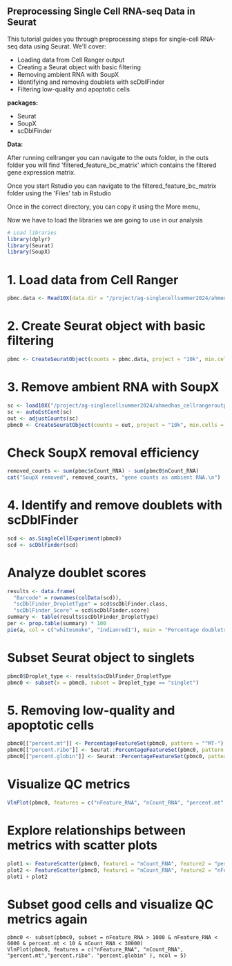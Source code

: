 ## Preprocessing Single Cell RNA-seq Data in Seurat

This tutorial guides you through preprocessing steps for single-cell RNA-seq data using Seurat. We'll cover:

* Loading data from Cell Ranger output
* Creating a Seurat object with basic filtering
* Removing ambient RNA with SoupX
* Identifying and removing doublets with scDblFinder
* Filtering low-quality and apoptotic cells

**packages:**

* Seurat
* SoupX
* scDblFinder

**Data:**

After running cellranger you can navigate to the outs folder, in the outs folder you will find 'filtered_feature_bc_matrix' which contains the filtered gene expression matrix.

Once you start Rstudio you can navigate to the filtered_feature_bc_matrix folder using the 'Files' tab in Rstudio 

Once in the correct directory, you can copy it using the More menu,

Now we have to load the libraries we are going to use in our analysis
```R
# Load libraries
library(dplyr)
library(Seurat)
library(SoupX)
```
# 1. Load data from Cell Ranger
```R
pbmc.data <- Read10X(data.dir = "/project/ag-singlecellsummer2024/ahmedhas_cellrangeroutputs/outs/filtered_feature_bc_matrix/")
```
# 2. Create Seurat object with basic filtering
```R
pbmc <- CreateSeuratObject(counts = pbmc.data, project = "10k", min.cells = 3, min.features = 200)
```
# 3. Remove ambient RNA with SoupX
```R
sc <- load10X("/project/ag-singlecellsummer2024/ahmedhas_cellrangeroutputs/outs/")
sc <- autoEstCont(sc)
out <- adjustCounts(sc)
pbmc0 <- CreateSeuratObject(counts = out, project = "10k", min.cells = 3, min.features = 200)
```
# Check SoupX removal efficiency
```R
removed_counts <- sum(pbmc$nCount_RNA) - sum(pbmc0$nCount_RNA)
cat("SoupX removed", removed_counts, "gene counts as ambient RNA.\n")
```
# 4. Identify and remove doublets with scDblFinder
```R
scd <- as.SingleCellExperiment(pbmc0)
scd <- scDblFinder(scd)
```

# Analyze doublet scores
```R
results <- data.frame(
  "Barcode" = rownames(colData(scd)),
  "scDblFinder_DropletType" = scd$scDblFinder.class,
  "scDblFinder_Score" = scd$scDblFinder.score)
summary <- table(results$scDblFinder_DropletType)
per <- prop.table(summary) * 100
pie(a, col = c("whitesmoke", "indianred1"), main = "Percentage doublets", labels = paste(rownames(a)," ", round(a, 2), "% ", "(", summary$`Droplet Number`, " cells)",  sep = ""))
```

# Subset Seurat object to singlets
```R
pbmc0$Droplet_type <- results$scDblFinder_DropletType
pbmc0 <- subset(x = pbmc0, subset = Droplet_type == "singlet")
```

# 5. Removing low-quality and apoptotic cells
```R
pbmc0[["percent.mt"]] <- PercentageFeatureSet(pbmc0, pattern = "^MT-")
pbmc0[["percent.ribo"]] <- Seurat::PercentageFeatureSet(pbmc0, pattern = "^RP[SL]")
pbmc0[["percent.globin"]] <- Seurat::PercentageFeatureSet(pbmc0, pattern = "^HB[^(P)]")
```
# Visualize QC metrics
```R
VlnPlot(pbmc0, features = c("nFeature_RNA", "nCount_RNA", "percent.mt","percent.ribo". "percent.globin" ), ncol = 5)
```
# Explore relationships between metrics with scatter plots 
```R
plot1 <- FeatureScatter(pbmc0, feature1 = "nCount_RNA", feature2 = "percent.mt")
plot2 <- FeatureScatter(pbmc0, feature1 = "nCount_RNA", feature2 = "nFeature_RNA")
plot1 + plot2
```

# Subset good cells and visualize QC metrics again

```
pbmc0 <- subset(pbmc0, subset = nFeature_RNA > 1000 & nFeature_RNA < 6000 & percent.mt < 10 & nCount_RNA < 30000)
VlnPlot(pbmc0, features = c("nFeature_RNA", "nCount_RNA", "percent.mt","percent.ribo". "percent.globin" ), ncol = 5)
```



